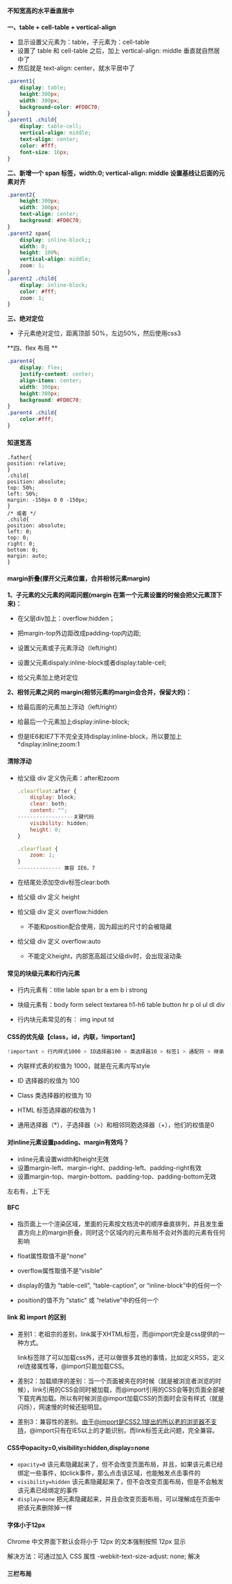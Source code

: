 #### 不知宽高的水平垂直居中

**一、table + cell-table + vertical-align** 

- 显示设置父元素为：table，子元素为：cell-table
- 设置了 table 和 cell-table 之后，加上 vertical-align: middle 垂直就自然居中了
- 然后就是 text-align: center，就水平居中了

```css
.parent1{
    display: table;
    height:300px;
    width: 300px;
    background-color: #FD0C70;
}
.parent1 .child{
    display: table-cell;
    vertical-align: middle;
    text-align: center;
    color: #fff;
    font-size: 16px;
}
```



**二、新增一个 span 标签，width:0; vertical-align: middle 设置基线让后面的元素对齐**

```css
.parent2{
    height:300px;
    width: 300px;
    text-align: center;
    background: #FD0C70;
}
.parent2 span{
    display: inline-block;;
    width: 0;
    height: 100%;
    vertical-align: middle;
    zoom: 1;
}
.parent2 .child{
    display: inline-block;
    color: #fff;
    zoom: 1;
}
```



**三、绝对定位**

- 子元素绝对定位，距离顶部 50%，左边50%，然后使用css3 



**四、flex 布局 ** 

```css
.parent4{
    display: flex;
    justify-content: center;
    align-items: center;
    width: 300px;
    height:300px;
    background: #FD0C70;
}
.parent4 .child{
    color:#fff;
}
```



#### 知道宽高

```
.father{   
position: relative;
} 
.child{   
position: absolute;   
top: 50%;   
left: 50%;   
margin: -150px 0 0 -150px; 
} 
/* 或者 */ 
.child{   
position: absolute;   
left: 0;   
top: 0;    
right: 0;    
bottom: 0;   
margin: auto; 
}
```



#### margin折叠(撑开父元素位置，合并相邻元素margin)

**1、子元素的父元素的间距问题(margin 在第一个元素设置的时候会把父元素顶下来)：**

- 在父层div加上：overflow:hidden；
- 把margin-top外边距改成padding-top内边距;

- 设置父元素或子元素浮动（left/right）
- 设置父元素dispaly:inline-block或者display:table-cell;
- 给父元素加上绝对定位



**2、相邻元素之间的 margin(相邻元素的margin会合并，保留大的)：**

- 给最后面的元素加上浮动（left/right）

- 给最后一个元素加上display:inline-block;

- 但是IE6和IE7下不完全支持display:inline-block，所以要加上*display:inline;zoom:1



#### 清除浮动

- 给父级 div 定义伪元素：after和zoom

  ```js
  .clearfloat:after {
      display: block;   
      clear: both;
      content: "";
  ------------------关键代码  
      visibility: hidden;
      height: 0;
  }
  
  .clearfloat {
      zoom: 1;
  }      
  -------------- 兼容 IE6，7
  ```

  

- 在结尾处添加空div标签clear:both
- 给父级 div 定义 height
- 给父级 div 定义 overflow:hidden

  - 不能和position配合使用，因为超出的尺寸的会被隐藏
- 给父级 div 定义 overflow:auto

  - 不能定义height，内部宽高超过父级div时，会出现滚动条



#### 常见的块级元素和行内元素

- 行内元素有：title lable span br a em b i strong

- 块级元素有：body form select textarea h1-h6 table button hr p ol ul dl div
- 行内块元素常见的有： img input td



#### CSS的优先级【class，id，内联，!important】

```js
!important > 行内样式1000 > ID选择器100 > 类选择器10 > 标签1 > 通配符 > 继承 > 浏览器默认属性
```

- 内联样式表的权值为 1000，就是在元素内写style
- ID 选择器的权值为 100
- Class 类选择器的权值为 10
- HTML 标签选择器的权值为 1

- 通用选择器（*），子选择器（>）和相邻同胞选择器（+），他们的权值是0



#### 对inline元素设置padding、margin有效吗？

- inline元素设置width和height无效
- 设置margin-left、margin-right、padding-left、padding-right有效
- 设置margin-top、margin-bottom、padding-top、padding-bottom无效

左右有，上下无



#### BFC

- 指页面上一个渲染区域，里面的元素按文档流中的顺序垂直排列，并且发生垂直方向上的margin折叠，同时这个区域内的元素布局不会对外面的元素有任何影响

- float属性取值不是“none”
- overflow属性取值不是“visible”
- display的值为 “table-cell”, “table-caption”, or “inline-block”中的任何一个
- position的值不为 “static” 或 “relative”中的任何一个



#### link 和 import 的区别

- 差别1：老祖宗的差别，link属于XHTML标签，而@import完全是css提供的一种方式。

  link标签除了可以加载css外，还可以做很多其他的事情，比如定义RSS，定义rel连接属性等，@import只能加载CSS。

- 差别2：加载顺序的差别：当一个页面被夹在的时候（就是被浏览者浏览的时候），link引用的CSS会同时被加载，而@import引用的CSS会等到页面全部被下载完再加载。所以有时候浏览@import加载CSS的页面时会没有样式（就是闪烁），网速慢的时候还挺明显。

- 差别3：兼容性的差别。由于@import是CSS2.1提出的所以老的浏览器不支持，@import只有在IE5以上的才能识别，而link标签无此问题，完全兼容。



#### CSS中opacity=0,visibility=hidden,display=none

- `opacity=0`  该元素隐藏起来了，但不会改变页面布局，并且，如果该元素已经绑定一些事件，如click事件，那么点击该区域，也能触发点击事件的
- `visibility=hidden`  该元素隐藏起来了，但不会改变页面布局，但是不会触发该元素已经绑定的事件
- `display=none`  把元素隐藏起来，并且会改变页面布局，可以理解成在页面中把该元素删除掉一样



#### 字体小于12px

 Chrome 中文界面下默认会将小于 12px 的文本强制按照 12px 显示

解决方法：可通过加入 CSS 属性 -webkit-text-size-adjust: none; 解决



#### 三栏布局

